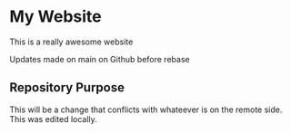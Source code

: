 # My Website

This is a really awesome website

Updates made on main on Github before rebase

## Repository Purpose

This will be a change that conflicts
with whateever is on the remote side.
This was edited locally.
